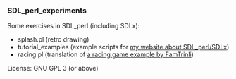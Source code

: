 ### SDL_perl_experiments

Some exercises in SDL_perl (including SDLx):

- splash.pl (retro drawing)
- tutorial_examples (example scripts for [my website about SDL_perl/SDLx](https://hlubenow.lima-city.de/perl6_sdl.html))
- racing.pl (translation of [a racing game example by FamTrinli](https://www.youtube.com/watch?v=N60lBZDEwJ8))

License: GNU GPL 3 (or above)
